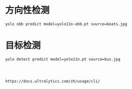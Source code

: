 # 方向性检测

    yolo obb predict model=yolo11n-obb.pt source=boats.jpg


# 目标检测
    yolo detect predict model=yolo11n.pt source=bus.jpg 
    



    https://docs.ultralytics.com/zh/usage/cli/